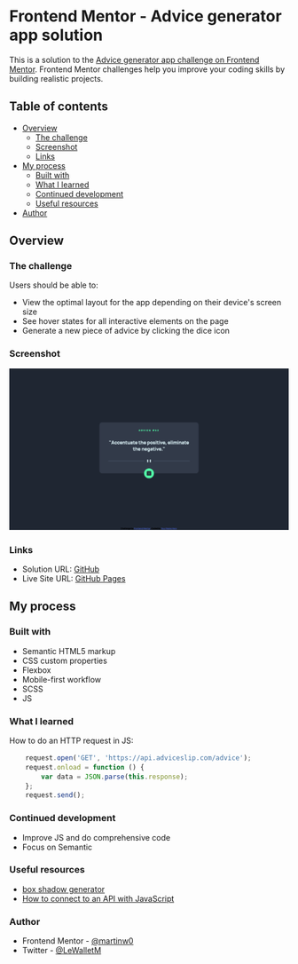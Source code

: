 # Frontend Mentor - Advice generator app solution

This is a solution to the [Advice generator app challenge on Frontend Mentor](https://www.frontendmentor.io/challenges/advice-generator-app-QdUG-13db). Frontend Mentor challenges help you improve your coding skills by building realistic projects.

## Table of contents

- [Overview](#overview)
  - [The challenge](#the-challenge)
  - [Screenshot](#screenshot)
  - [Links](#links)
- [My process](#my-process)
  - [Built with](#built-with)
  - [What I learned](#what-i-learned)
  - [Continued development](#continued-development)
  - [Useful resources](#useful-resources)
- [Author](#author)

## Overview

### The challenge

Users should be able to:

- View the optimal layout for the app depending on their device's screen size
- See hover states for all interactive elements on the page
- Generate a new piece of advice by clicking the dice icon

### Screenshot

![Screenshot](./screenshot.png)

### Links

- Solution URL: [GitHub](https://github.com/martinw0/advice-generator)
- Live Site URL: [GitHub Pages](https://martinw0.github.io/advice-generator/)

## My process

### Built with

- Semantic HTML5 markup
- CSS custom properties
- Flexbox
- Mobile-first workflow
- SCSS
- JS

### What I learned

How to do an HTTP request in JS:

```js
    request.open('GET', 'https://api.adviceslip.com/advice');
    request.onload = function () {
        var data = JSON.parse(this.response);
    };
    request.send();
```

### Continued development

- Improve JS and do comprehensive code
- Focus on Semantic

### Useful resources

- [box shadow generator](https://html-css-js.com/css/generator/box-shadow/)
- [How to connect to an API with JavaScript](https://www.taniarascia.com/how-to-connect-to-an-api-with-javascript/)

### Author

- Frontend Mentor - [@martinw0](https://www.frontendmentor.io/profile/martinw0)
- Twitter - [@LeWalletM](https://www.twitter.com/LeWalletM)
